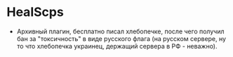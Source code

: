 # HealScps
- Архивный плагин, бесплатно писал хлебопечке, после чего получил бан за "токсичность" в виде русского флага (на русском сервере, ну то что хлебопечка украинец, держащий сервера в РФ - неважно).
